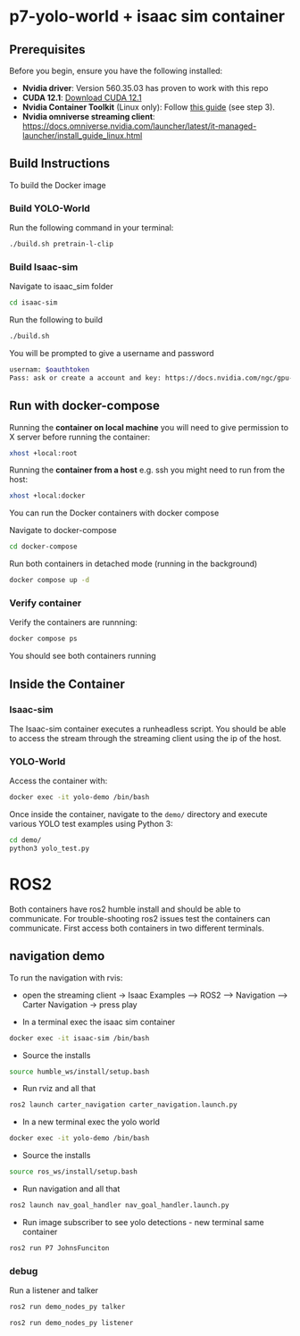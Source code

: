 # p7-yolo-world + isaac sim container 

## Prerequisites

Before you begin, ensure you have the following installed:

- **Nvidia driver**: Version 560.35.03 has proven to work with this repo 
- **CUDA 12.1**: [Download CUDA 12.1](https://developer.nvidia.com/cuda-12-1-0-download-archive)
- **Nvidia Container Toolkit** (Linux only): Follow [this guide](https://docs.omniverse.nvidia.com/isaacsim/latest/installation/install_container.html#container-setup) (see step 3).
- **Nvidia omniverse streaming client**: https://docs.omniverse.nvidia.com/launcher/latest/it-managed-launcher/install_guide_linux.html 


## Build Instructions

To build the Docker image

### Build YOLO-World
Run the following command in your terminal:
```bash
./build.sh pretrain-l-clip
```

### Build Isaac-sim 
Navigate to isaac_sim folder 
```bash
cd isaac-sim
```
Run the following to build 
```bash
./build.sh
```

You will be prompted to give a username and password 
```bash
usernam: $oauthtoken
Pass: ask or create a account and key: https://docs.nvidia.com/ngc/gpu-cloud/ngc-user-guide/index.html#generating-api-key 
```

## Run with docker-compose 

Running the **container on local machine** you will need to give permission to X server before running the container: 
```bash
xhost +local:root
```
Running the **container from a host** e.g. ssh you might need to run from the host: 
```bash
xhost +local:docker
```

You can run the Docker containers with docker compose 

Navigate to docker-compose
```bash
cd docker-compose
```

Run both containers in detached mode (running in the background)
```bash
docker compose up -d
```

### Verify container
Verify the containers are runnning: 
```bash
docker compose ps
```

You should see both containers running 

## Inside the Container

### Isaac-sim 
The Isaac-sim container executes a runheadless script. You should be able to access the stream through the streaming client using the ip of the host. 

### YOLO-World
Access the container with: 
```bash
docker exec -it yolo-demo /bin/bash
```

Once inside the container, navigate to the `demo/` directory and execute various YOLO test examples using Python 3:
```bash
cd demo/
python3 yolo_test.py
```

# ROS2 
Both containers have ros2 humble install and should be able to communicate. For trouble-shooting ros2 issues test the containers can communicate. First access both containers in two different terminals. 

## navigation demo 
To run the navigation with rvis: 
- open the streaming client 
-> Isaac Examples --> ROS2 --> Navigation --> Carter Navigation
-> press play

- In a terminal exec the isaac sim container
```bash
docker exec -it isaac-sim /bin/bash
```

- Source the installs 
```bash
source humble_ws/install/setup.bash
```

- Run rviz and all that 
```bash
ros2 launch carter_navigation carter_navigation.launch.py
```

- In a new terminal exec the yolo world 
```bash
docker exec -it yolo-demo /bin/bash
```

- Source the installs 
```bash
source ros_ws/install/setup.bash
```

- Run navigation and all that 
```bash
ros2 launch nav_goal_handler nav_goal_handler.launch.py
```

- Run image subscriber to see yolo detections - new terminal same container 
```bash
ros2 run P7 JohnsFunciton 
```

### debug
Run a listener and talker 
```bash
ros2 run demo_nodes_py talker
```
```bash
ros2 run demo_nodes_py listener
```


